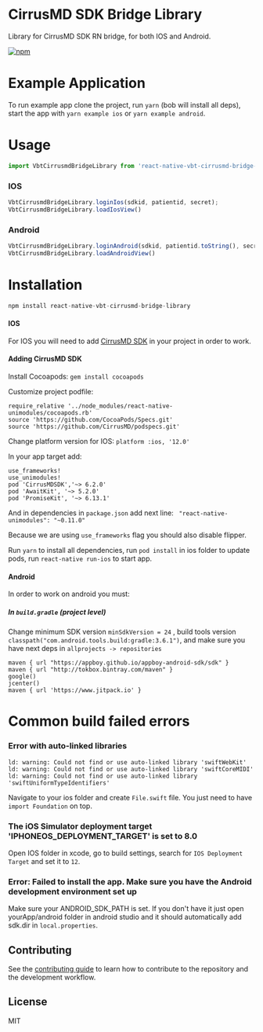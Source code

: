 # CirrusMD SDK Bridge Library

Library for CirrusMD SDK RN bridge, for both IOS and Android.

[![npm](https://img.shields.io/npm/v/react-native-vbt-cirrusmd-bridge-library)](https://www.npmjs.com/package/react-native-vbt-cirrusmd-bridge-library)

# Example Application
 To run example app clone the project, run `yarn` (bob will install all deps), start the app with `yarn example ios` or `yarn example android`.
 
 # Usage
 ```js
 import VbtCirrusmdBridgeLibrary from 'react-native-vbt-cirrusmd-bridge-library'; //import Library
 ```
 ### IOS
```js
VbtCirrusmdBridgeLibrary.loginIos(sdkid, patientid, secret);
VbtCirrusmdBridgeLibrary.loadIosView()
```
### Android
```js
VbtCirrusmdBridgeLibrary.loginAndroid(sdkid, patientid.toString(), secret);
VbtCirrusmdBridgeLibrary.loadAndroidView()
``` 
 
# Installation

```js
npm install react-native-vbt-cirrusmd-bridge-library
```

#### IOS
For IOS you will need to add [CirrusMD SDK](https://github.com/CirrusMD/CirrusMD-iOS-SDK-Example) in your project in order to work.
#### Adding CirrusMD SDK
Install Cocoapods:
```gem install cocoapods```

Customize project podfile:
```
require_relative '../node_modules/react-native-unimodules/cocoapods.rb'
source 'https://github.com/CocoaPods/Specs.git'
source 'https://github.com/CirrusMD/podspecs.git'
```
Change platform version for IOS:
```platform :ios, '12.0'```

In your app target add:
```
use_frameworks!
use_unimodules!
pod 'CirrusMDSDK','~> 6.2.0'
pod 'AwaitKit', '~> 5.2.0'
pod 'PromiseKit', '~> 6.13.1'
```
And in dependencies in `package.json` add next line: ``` "react-native-unimodules": "~0.11.0"```

Because we are using ```use_frameworks``` flag you should also disable flipper.

Run `yarn` to install all dependencies, run `pod install` in ios folder to update pods, run `react-native run-ios` to start app.

#### Android
In order to work on android you must:

##### In `build.gradle` (project level)
Change minimum SDK version `minSdkVersion = 24` ,
build tools version `classpath("com.android.tools.build:gradle:3.6.1")`,
and make sure you have next deps in `allprojects -> repositories`
```
maven { url "https://appboy.github.io/appboy-android-sdk/sdk" }
maven { url "http://tokbox.bintray.com/maven" }
google()
jcenter()
maven { url 'https://www.jitpack.io' }
```

# Common build failed errors
### Error with auto-linked libraries
```
ld: warning: Could not find or use auto-linked library 'swiftWebKit'
ld: warning: Could not find or use auto-linked library 'swiftCoreMIDI'
ld: warning: Could not find or use auto-linked library 'swiftUniformTypeIdentifiers'
```
Navigate to your ios folder and create `File.swift` file. You just need to have `import Foundation` on top.

### The iOS Simulator deployment target 'IPHONEOS_DEPLOYMENT_TARGET' is set to 8.0

Open IOS folder in xcode, go to build settings, search for `IOS Deployment Target` and set it to `12`.

### Error: Failed to install the app. Make sure you have the Android development environment set up
Make sure your ANDROID_SDK_PATH is set.
If you don't have it just open yourApp/android folder in android studio and it should automatically add sdk.dir in `local.properties`.


## Contributing

See the [contributing guide](CONTRIBUTING.md) to learn how to contribute to the repository and the development workflow.

## License

MIT
